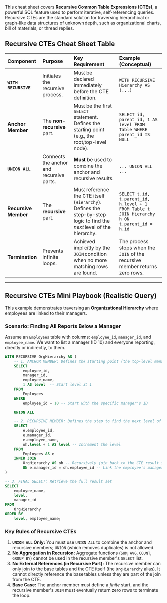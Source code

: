 This cheat sheet covers **Recursive Common Table Expressions (CTEs)**, a powerful SQL feature used to perform iterative, self-referencing queries. Recursive CTEs are the standard solution for traversing hierarchical or graph-like data structures of unknown depth, such as organizational charts, bill of materials, or thread replies.

## Recursive CTEs Cheat Sheet Table

| Component | Purpose | Key Requirement | Example (Conceptual) |
| :--- | :--- | :--- | :--- |
| **`WITH RECURSIVE`** | Initiates the recursive process. | Must be declared immediately before the CTE definition. | `WITH RECURSIVE Hierarchy AS (...)` |
| **Anchor Member** | The **non-recursive** part. | Must be the first `SELECT` statement. Defines the starting point (e.g., the root/top-level node). | `SELECT id, parent_id, 1 AS level FROM Table WHERE parent_id IS NULL` |
| **`UNION ALL`** | Connects the anchor and recursive parts. | **Must** be used to combine the anchor and recursive results. | `... UNION ALL ...` |
| **Recursive Member** | The **recursive** part. | Must reference the CTE itself (`Hierarchy`). Defines the step-by-step logic to find the *next* level of the hierarchy. | `SELECT t.id, t.parent_id, h.level + 1 FROM Table t JOIN Hierarchy h ON t.parent_id = h.id` |
| **Termination** | Prevents infinite loops. | Achieved implicitly by the `JOIN` condition when no more matching rows are found. | The process stops when the `JOIN` of the recursive member returns zero rows. |

-----

## Recursive CTEs Mini Playbook (Realistic Query)

This example demonstrates traversing an **Organizational Hierarchy** where employees are linked to their managers.

### Scenario: Finding All Reports Below a Manager

Assume an `Employees` table with columns: `employee_id`, `manager_id`, and `employee_name`. We want to list a manager (ID 10) and everyone reporting, directly or indirectly, to them.

```sql
WITH RECURSIVE OrgHierarchy AS (
    -- 1. ANCHOR MEMBER: Defines the starting point (the top-level manager)
    SELECT
        employee_id,
        manager_id,
        employee_name,
        1 AS level  -- Start level at 1
    FROM
        Employees
    WHERE
        employee_id = 10 -- Start with the specific manager's ID

    UNION ALL

    -- 2. RECURSIVE MEMBER: Defines the step to find the next level of reports
    SELECT
        e.employee_id,
        e.manager_id,
        e.employee_name,
        oh.level + 1 AS level -- Increment the level
    FROM
        Employees AS e
    INNER JOIN
        OrgHierarchy AS oh -- Recursively join back to the CTE result set
        ON e.manager_id = oh.employee_id -- Link the employee's manager_id to the previous level's employee_id
)

-- 3. FINAL SELECT: Retrieve the full result set
SELECT
    employee_name,
    level,
    manager_id
FROM
    OrgHierarchy
ORDER BY
    level, employee_name;
```

### Key Rules of Recursive CTEs

1.  **`UNION ALL` Only:** You must use `UNION ALL` to combine the anchor and recursive members; `UNION` (which removes duplicates) is not allowed.
2.  **No Aggregation in Recursion:** Aggregate functions (`SUM`, `AVG`, `COUNT`, `GROUP BY`) cannot be used in the recursive member's `SELECT` list.
3.  **No External References (in Recursive Part):** The recursive member can only join to the base tables and the CTE itself (the `OrgHierarchy` alias). It cannot directly reference the base tables unless they are part of the join from the CTE.
4.  **Base Case:** The anchor member must define a *finite* start, and the recursive member's `JOIN` must eventually return zero rows to terminate the loop.

